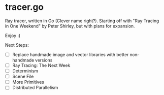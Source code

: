# tracer.go
Ray tracer, written in Go (Clever name right?). Starting off with "Ray Tracing in One Weekend" by Peter Shirley, but with plans for expansion.

Enjoy :)

Next Steps:
- [ ] Replace handmade image and vector libraries with better non-handmade versions 
- [ ] Ray Tracing: The Next Week
- [ ] Determinism
- [ ] Scene File
- [ ] More Primitives
- [ ] Distributed Parallelism